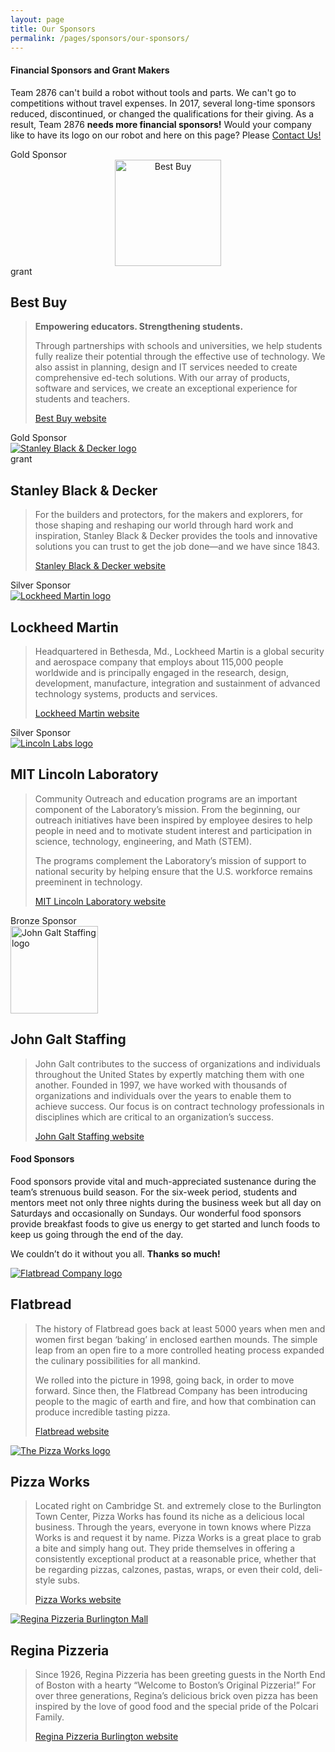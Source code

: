 ```yaml
---
layout: page
title: Our Sponsors
permalink: /pages/sponsors/our-sponsors/
---
```

<div class="entry-content" itemprop="text">
  <h4>Financial Sponsors and Grant Makers</h4>
  <p>
    Team 2876 can't build a robot without tools and parts. We can't go to competitions without travel expenses. In 2017, several long-time sponsors reduced, discontinued, or changed the qualifications for their giving. As a result, Team 2876 <strong>needs more financial sponsors!</strong> Would your company like to have its logo on our robot and here on this page? Please <a href="{{site.baseurl}}/about/contact/">Contact Us!</a>
  </p>
  
  <div class="row">
    <div class="col-md-3">
      <div class="sponsor-level gold">Gold Sponsor</div>
      <div style="text-align: center">
        <a href="{{site.baseurl}}/images/uploads/2019/01/bestbuy-600x413.png" data-fancybox><img src="{{site.baseurl}}/images/uploads/2019/01/bestbuy-600x413.png" alt="Best Buy" width="170" class="alignnone size-medium wp-image-2118" /></a>
      </div>
      <div class="sponsor-grant">grant</div>
    </div>
    <div class="col-md-8">
      <h2>Best Buy</h2>
      <blockquote>
        <p><strong>Empowering educators. Strengthening students.</strong></p>
        <p>Through partnerships with schools and universities, we help students fully realize their potential through the effective use of technology. We also assist in planning, design and IT services needed to create comprehensive ed-tech solutions. With our array of products, software and services, we create an exceptional experience for students and teachers.</p>
        <footer><a href="http://www.bestbuy.com" target="_blank">Best Buy website</a></footer>
      </blockquote>
    </div>
  </div>

  <div class="row">
    <div class="col-md-3">
      <div class="sponsor-level gold">Gold Sponsor</div>
      <div>
        <a href="{{site.baseurl}}/images/uploads/2018/03/2000px-Stanley_Black__Decker_Logo.svg_.png" data-fancybox><img src="{{site.baseurl}}/images/uploads/2018/03/2000px-Stanley_Black__Decker_Logo.svg_-600x100.png" alt="Stanley Black &amp; Decker logo" class="aligncenter size-medium" /></a>
      </div>
      <div class="sponsor-grant">grant</div>
    </div>
    <div class="col-md-8">
      <h2>Stanley Black &amp; Decker</h2>
      <blockquote>
        <p>For the builders and protectors, for the makers and explorers, for those shaping and reshaping our world through hard work and inspiration, Stanley Black &amp; Decker provides the tools and innovative solutions you can trust to get the job done—and we have since 1843.</p>
        <footer><a href="http://www.stanleyblackanddecker.com" target="_blank">Stanley Black &amp; Decker website</a></footer>
      </blockquote>
    </div>
  </div>

  <div class="row">
    <div class="col-md-3">
      <div class="sponsor-level silver">Silver Sponsor</div>
      <a href="{{site.baseurl}}/images/uploads/2018/02/lockheed-martin.png" data-fancybox><img src="{{site.baseurl}}/images/uploads/2018/02/lockheed-martin-300x60.png" alt="Lockheed Martin logo" class="aligncenter size-medium" /></a>
    </div>
    <div class="col-md-8">
      <h2>Lockheed Martin</h2>
      <blockquote>
        <p>Headquartered in Bethesda, Md., Lockheed Martin is a global security and aerospace company that employs about 115,000 people worldwide and is principally engaged in the research, design, development, manufacture, integration and sustainment of advanced technology systems, products and services.</p>
        <footer><a href="http://www.lockheedmartin.com/" target="_blank">Lockheed Martin website</a></footer>
      </blockquote>
    </div>
  </div>

  <div class="row">
    <div class="col-md-3">
      <div class="sponsor-level silver">Silver Sponsor</div>
      <a href="{{site.baseurl}}/images/uploads/2018/02/Lincoln_Labs_Logo.png" data-fancybox><img src="{{site.baseurl}}/images/uploads/2018/02/Lincoln_Labs_Logo-300x88.png" alt="Lincoln Labs logo" class="aligncenter size-medium" /></a>
    </div>
    <div class="col-md-8">
      <h2>MIT Lincoln Laboratory</h2>
      <blockquote>
        <p>Community Outreach and education programs are an important component of the Laboratory&#8217;s mission. From the beginning, our outreach initiatives have been inspired by employee desires to help people in need and to motivate student interest and participation in science, technology, engineering, and Math (STEM).
        </p>
        <p>The programs complement the Laboratory&#8217;s mission of support to national security by helping ensure that the U.S. workforce remains preeminent in technology.</p>
        <footer><a href="https://www.ll.mit.edu/" target="_blank">MIT Lincoln Laboratory website</a></footer>
      </blockquote>
    </div>
  </div>

  <div class="row ruled level-4">
    <div class="col-md-3">
      <div class="sponsor-level bronze">Bronze Sponsor</div>
      <a href="{{site.baseurl}}/images/uploads/2018/04/john-galt.png"><img src="{{site.baseurl}}/images/uploads/2018/04/john-galt.png" alt="John Galt Staffing logo" width="140" class="aligncenter" /></a>
    </div>
    <div class="col-md-8">
      <h2>John Galt Staffing</h2>
      <blockquote>
        <p>John Galt contributes to the success of organizations and individuals throughout the United States by expertly matching them with one another. Founded in 1997, we have worked with thousands of organizations and individuals over the years to enable them to achieve success. Our focus is on contract technology professionals in disciplines which are critical to an organization’s success.</p>
        <footer><a href="https://j-galt.com/" target="_blank">John Galt Staffing website</a></footer>
      </blockquote>
    </div>
  </div>

  <div class="row-ruled">
    <h4>Food Sponsors</h4>
    <p>Food sponsors provide vital and much-appreciated sustenance during the team&#8217;s strenuous build season. For the six-week period, students and mentors meet not only three nights during the business week but all day on Saturdays and occasionally on Sundays. Our wonderful food sponsors provide breakfast foods to give us energy to get started and lunch foods to keep us going through the end of the day.</p>
    <p>We couldn&#8217;t do it without you all. <strong>Thanks so much!</strong></p>
  </div>

  <div class="row row-ruled">
    <div class="col-md-3">
      <a href="{{site.baseurl}}/images/uploads/2018/02/flatbread.jpeg"><img src="{{site.baseurl}}/images/uploads/2018/02/flatbread-300x207.jpeg" alt="Flatbread Company logo" class="aligncenter size-medium" /></a>
    </div>
    <div class="col-md-8">
      <h2>Flatbread</h2>
      <blockquote>
        <p>The history of Flatbread goes back at least 5000 years when men and women first began &#8216;baking&#8217; in enclosed earthen mounds. The simple leap from an open fire to a more controlled heating process expanded the culinary possibilities for all mankind.</p>
        <p>We rolled into the picture in 1998, going back, in order to move forward. Since then, the Flatbread Company has been introducing people to the magic of earth and fire, and how that combination can produce incredible tasting pizza.</p>
        <footer><a href="http://www.flatbreadcompany.com/" target="_blank">Flatbread website</a></footer>
      </blockquote>
    </div>
  </div>
  
  <div class="row row-ruled">
    <div class="col-md-3">
      <a href="{{site.baseurl}}/images/uploads/2018/02/ThePizzaWorks.gif" data-fancybox><img src="{{site.baseurl}}/images/uploads/2018/02/ThePizzaWorks.gif" alt="The Pizza Works logo" class="aligncenter size-full" /></a>
    </div>
    <div class="col-md-8">
      <h2>Pizza Works</h2>
      <blockquote>
        <p>Located right on Cambridge St. and extremely close to the Burlington Town Center, Pizza Works has found its niche as a delicious local business. Through the years, everyone in town knows where Pizza Works is and request it by name. Pizza Works is a great place to grab a bite and simply hang out. They pride themselves in offering a consistently exceptional product at a reasonable price, whether that be regarding pizzas, calzones, pastas, wraps, or even their cold, deli-style subs.</p>
        <footer><a href="http://www.pizzaworksonline.com/" target="_blank">Pizza Works website</a></footer>
      </blockquote>
    </div>
  </div>

  <div class="row row-ruled">
    <div class="col-md-3">
      <a href="{{site.baseurl}}/images/uploads/2019/02/regina-plus-bg.png" data-fancybox><img src="{{site.baseurl}}/images/uploads/2019/02/regina-plus-bg.png" alt="Regina Pizzeria Burlington Mall" class="aligncenter size-medium" /></a>
    </div>
    <div class="col-md-8">
      <h2>Regina Pizzeria</h2>
      <blockquote>
        <p>Since 1926, Regina Pizzeria has been greeting guests in the North End of Boston with a hearty &#8220;Welcome to Boston&#8217;s Original Pizzeria!&#8221; For over three generations, Regina&#8217;s delicious brick oven pizza has been inspired by the love of good food and the special pride of the Polcari Family.</p>
        <footer><a href="http://reginapizzeria.com/burlington_mall.html" target="_blank">Regina Pizzeria Burlington
            website</a></footer>
      </blockquote>
    </div>
  </div>
</div>
